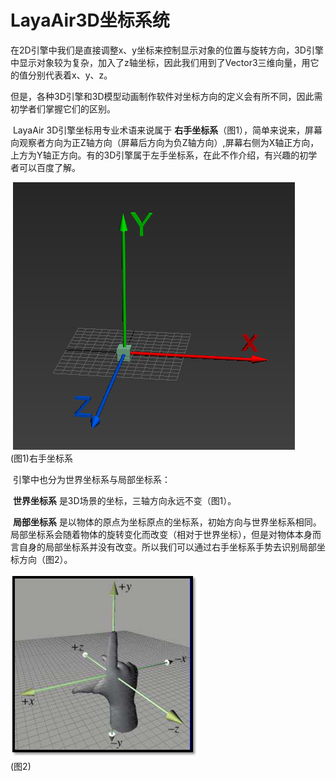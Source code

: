 # LayaAir3D坐标系统

​	在2D引擎中我们是直接调整x、y坐标来控制显示对象的位置与旋转方向，3D引擎中显示对象较为复杂，加入了z轴坐标，因此我们用到了Vector3三维向量，用它的值分别代表着x、y、z。

但是，各种3D引擎和3D模型动画制作软件对坐标方向的定义会有所不同，因此需初学者们掌握它们的区别。

​	LayaAir 3D引擎坐标用专业术语来说属于 **右手坐标系**（图1），简单来说来，屏幕向观察者方向为正Z轴方向（屏幕后方向为负Z轴方向）,屏幕右侧为X轴正方向，上方为Y轴正方向。有的3D引擎属于左手坐标系，在此不作介绍，有兴趣的初学者可以百度了解。

​	![图](img/1.png)<br>(图1)右手坐标系

​	引擎中也分为世界坐标系与局部坐标系：

​	**世界坐标系** 是3D场景的坐标，三轴方向永远不变（图1）。

​	**局部坐标系** 是以物体的原点为坐标原点的坐标系，初始方向与世界坐标系相同。局部坐标系会随着物体的旋转变化而改变（相对于世界坐标），但是对物体本身而言自身的局部坐标系并没有改变。所以我们可以通过右手坐标系手势去识别局部坐标方向（图2）。

![图](img/2.png)<br>(图2)

